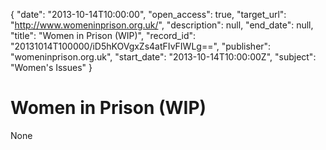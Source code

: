 {
  "date": "2013-10-14T10:00:00", 
  "open_access": true, 
  "target_url": "http://www.womeninprison.org.uk/", 
  "description": null, 
  "end_date": null, 
  "title": "Women in Prison (WIP)", 
  "record_id": "20131014T100000/iD5hKOVgxZs4atFIvFIWLg==", 
  "publisher": "womeninprison.org.uk", 
  "start_date": "2013-10-14T10:00:00Z", 
  "subject": "Women's Issues"
}

# Women in Prison (WIP)

None